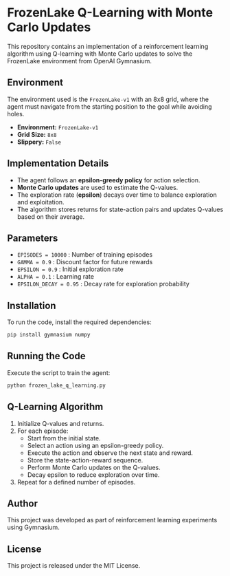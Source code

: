 # FrozenLake Q-Learning with Monte Carlo Updates

This repository contains an implementation of a reinforcement learning algorithm using Q-learning with Monte Carlo updates to solve the FrozenLake environment from OpenAI Gymnasium.

## Environment

The environment used is the `FrozenLake-v1` with an 8x8 grid, where the agent must navigate from the starting position to the goal while avoiding holes.

- **Environment:** `FrozenLake-v1`
- **Grid Size:** `8x8`
- **Slippery:** `False`

## Implementation Details

- The agent follows an **epsilon-greedy policy** for action selection.
- **Monte Carlo updates** are used to estimate the Q-values.
- The exploration rate (**epsilon**) decays over time to balance exploration and exploitation.
- The algorithm stores returns for state-action pairs and updates Q-values based on their average.

## Parameters

- `EPISODES = 10000` : Number of training episodes
- `GAMMA = 0.9` : Discount factor for future rewards
- `EPSILON = 0.9` : Initial exploration rate
- `ALPHA = 0.1` : Learning rate
- `EPSILON_DECAY = 0.95` : Decay rate for exploration probability

## Installation

To run the code, install the required dependencies:

```bash
pip install gymnasium numpy
```

## Running the Code

Execute the script to train the agent:

```bash
python frozen_lake_q_learning.py
```

## Q-Learning Algorithm

1. Initialize Q-values and returns.
2. For each episode:
   - Start from the initial state.
   - Select an action using an epsilon-greedy policy.
   - Execute the action and observe the next state and reward.
   - Store the state-action-reward sequence.
   - Perform Monte Carlo updates on the Q-values.
   - Decay epsilon to reduce exploration over time.
3. Repeat for a defined number of episodes.

## Author

This project was developed as part of reinforcement learning experiments using Gymnasium.

## License

This project is released under the MIT License.

